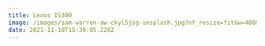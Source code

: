```yaml
---
title: Lexus IS300
image: /images/sam-warren-aw-ckyl5jsg-unsplash.jpg?nf_resize=fit&w=400&h=650
date: 2021-11-18T15:39:05.220Z
---
```

